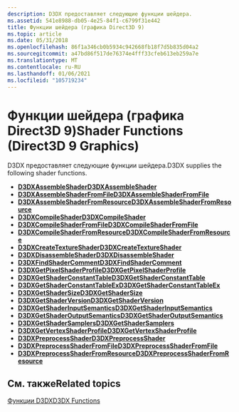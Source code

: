 ```yaml
---
description: D3DX предоставляет следующие функции шейдера.
ms.assetid: 541e8988-db05-4e25-84f1-c6799f31e442
title: Функции шейдера (графика Direct3D 9)
ms.topic: article
ms.date: 05/31/2018
ms.openlocfilehash: 86f1a346cb0b5934c942668fb18f7d5b835d04a2
ms.sourcegitcommit: a47bd86f517de76374e4fff33cfeb613eb259a7e
ms.translationtype: MT
ms.contentlocale: ru-RU
ms.lasthandoff: 01/06/2021
ms.locfileid: "105719234"
---
```

# <a name="shader-functions-direct3d-9-graphics"></a><span data-ttu-id="aec21-103">Функции шейдера (графика Direct3D 9)</span><span class="sxs-lookup"><span data-stu-id="aec21-103">Shader Functions (Direct3D 9 Graphics)</span></span>

<span data-ttu-id="aec21-104">D3DX предоставляет следующие функции шейдера.</span><span class="sxs-lookup"><span data-stu-id="aec21-104">D3DX supplies the following shader functions.</span></span>

-   [<span data-ttu-id="aec21-105">**D3DXAssembleShader**</span><span class="sxs-lookup"><span data-stu-id="aec21-105">**D3DXAssembleShader**</span></span>](d3dxassembleshader.md)
-   [<span data-ttu-id="aec21-106">**D3DXAssembleShaderFromFile**</span><span class="sxs-lookup"><span data-stu-id="aec21-106">**D3DXAssembleShaderFromFile**</span></span>](d3dxassembleshaderfromfile.md)
-   [<span data-ttu-id="aec21-107">**D3DXAssembleShaderFromResource**</span><span class="sxs-lookup"><span data-stu-id="aec21-107">**D3DXAssembleShaderFromResource**</span></span>](d3dxassembleshaderfromresource.md)
-   [<span data-ttu-id="aec21-108">**D3DXCompileShader**</span><span class="sxs-lookup"><span data-stu-id="aec21-108">**D3DXCompileShader**</span></span>](d3dxcompileshader.md)
-   [<span data-ttu-id="aec21-109">**D3DXCompileShaderFromFile**</span><span class="sxs-lookup"><span data-stu-id="aec21-109">**D3DXCompileShaderFromFile**</span></span>](d3dxcompileshaderfromfile.md)
-   [<span data-ttu-id="aec21-110">**D3DXCompileShaderFromResource**</span><span class="sxs-lookup"><span data-stu-id="aec21-110">**D3DXCompileShaderFromResource**</span></span>](d3dxcompileshaderfromresource.md)
-   [<span data-ttu-id="aec21-111">**D3DXCreateTextureShader**</span><span class="sxs-lookup"><span data-stu-id="aec21-111">**D3DXCreateTextureShader**</span></span>](d3dxcreatetextureshader.md)
-   [<span data-ttu-id="aec21-112">**D3DXDisassembleShader**</span><span class="sxs-lookup"><span data-stu-id="aec21-112">**D3DXDisassembleShader**</span></span>](d3dxdisassembleshader.md)
-   [<span data-ttu-id="aec21-113">**D3DXFindShaderComment**</span><span class="sxs-lookup"><span data-stu-id="aec21-113">**D3DXFindShaderComment**</span></span>](d3dxfindshadercomment.md)
-   [<span data-ttu-id="aec21-114">**D3DXGetPixelShaderProfile**</span><span class="sxs-lookup"><span data-stu-id="aec21-114">**D3DXGetPixelShaderProfile**</span></span>](d3dxgetpixelshaderprofile.md)
-   [<span data-ttu-id="aec21-115">**D3DXGetShaderConstantTable**</span><span class="sxs-lookup"><span data-stu-id="aec21-115">**D3DXGetShaderConstantTable**</span></span>](d3dxgetshaderconstanttable.md)
-   [<span data-ttu-id="aec21-116">**D3DXGetShaderConstantTableEx**</span><span class="sxs-lookup"><span data-stu-id="aec21-116">**D3DXGetShaderConstantTableEx**</span></span>](d3dxgetshaderconstanttableex.md)
-   [<span data-ttu-id="aec21-117">**D3DXGetShaderSize**</span><span class="sxs-lookup"><span data-stu-id="aec21-117">**D3DXGetShaderSize**</span></span>](d3dxgetshadersize.md)
-   [<span data-ttu-id="aec21-118">**D3DXGetShaderVersion**</span><span class="sxs-lookup"><span data-stu-id="aec21-118">**D3DXGetShaderVersion**</span></span>](d3dxgetshaderversion.md)
-   [<span data-ttu-id="aec21-119">**D3DXGetShaderInputSemantics**</span><span class="sxs-lookup"><span data-stu-id="aec21-119">**D3DXGetShaderInputSemantics**</span></span>](d3dxgetshaderinputsemantics.md)
-   [<span data-ttu-id="aec21-120">**D3DXGetShaderOutputSemantics**</span><span class="sxs-lookup"><span data-stu-id="aec21-120">**D3DXGetShaderOutputSemantics**</span></span>](d3dxgetshaderoutputsemantics.md)
-   [<span data-ttu-id="aec21-121">**D3DXGetShaderSamplers**</span><span class="sxs-lookup"><span data-stu-id="aec21-121">**D3DXGetShaderSamplers**</span></span>](d3dxgetshadersamplers.md)
-   [<span data-ttu-id="aec21-122">**D3DXGetVertexShaderProfile**</span><span class="sxs-lookup"><span data-stu-id="aec21-122">**D3DXGetVertexShaderProfile**</span></span>](d3dxgetvertexshaderprofile.md)
-   [<span data-ttu-id="aec21-123">**D3DXPreprocessShader**</span><span class="sxs-lookup"><span data-stu-id="aec21-123">**D3DXPreprocessShader**</span></span>](d3dxpreprocessshader.md)
-   [<span data-ttu-id="aec21-124">**D3DXPreprocessShaderFromFile**</span><span class="sxs-lookup"><span data-stu-id="aec21-124">**D3DXPreprocessShaderFromFile**</span></span>](d3dxpreprocessshaderfromfile.md)
-   [<span data-ttu-id="aec21-125">**D3DXPreprocessShaderFromResource**</span><span class="sxs-lookup"><span data-stu-id="aec21-125">**D3DXPreprocessShaderFromResource**</span></span>](d3dxpreprocessshaderfromresource.md)

## <a name="related-topics"></a><span data-ttu-id="aec21-126">См. также</span><span class="sxs-lookup"><span data-stu-id="aec21-126">Related topics</span></span>

<dl> <dt>

[<span data-ttu-id="aec21-127">Функции D3DX</span><span class="sxs-lookup"><span data-stu-id="aec21-127">D3DX Functions</span></span>](dx9-graphics-reference-d3dx-functions.md)
</dt> </dl>

 

 



